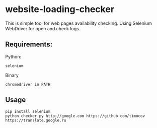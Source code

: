 # website-loading-checker
This is simple tool for web pages availability checking.
Using Selenium WebDriver for open and check logs.

## Requirements:
Python:
```
selenium
```

Binary
```
chromedriver in PATH
```

## Usage
```
pip install selenium
python checker.py http://google.com https://github.com/timocov https://translate.google.ru
```
